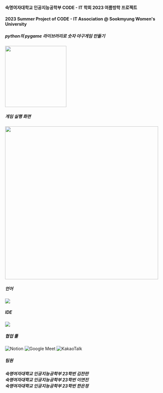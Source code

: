 #### 숙명여자대학교 인공지능공학부 CODE - IT 학회 2023 여름방학 프로젝트
#### 2023 Summer Project of CODE - IT Association @ Sookmyung Women's University

##### python의 pygame 라이브러리로 숫자 야구게임 만들기 
<img src="https://github.com/user-attachments/assets/20d577ba-67e6-4ae0-b6f5-e19c52cdae4e" height="200"/>


##### 게임 실행 화면
<img src="https://github.com/user-attachments/assets/52e73937-fd7b-46ad-8bcc-7fe8717f77ca" height="500"/>


##### 언어 
<img src="https://img.shields.io/badge/Python-3776AB?style=flat-square&logo=Python&logoColor=white"/>


##### IDE
<img src="https://img.shields.io/badge/Visual Studio-5C2D91?style=flat-square&logo=Visual Studio&logoColor=white"/> 

##### 협업 툴
![Notion](https://img.shields.io/badge/Notion-%23000000.svg?style=for-the-badge&logo=notion&logoColor=white) ![Google Meet](https://img.shields.io/badge/Google%20Meet-00897B?style=for-the-badge&logo=google-meet&logoColor=white) ![KakaoTalk](https://img.shields.io/badge/kakaotalk-ffcd00.svg?style=for-the-badge&logo=kakaotalk&logoColor=000000) 


##### 팀원 
<h5>숙명여자대학교 인공지능공학부 23학번 김찬란 <br>
숙명여자대학교 인공지능공학부 23학번 이연진 <br>
숙명여자대학교 인공지능공학부 23학번 한은정 </h5>
